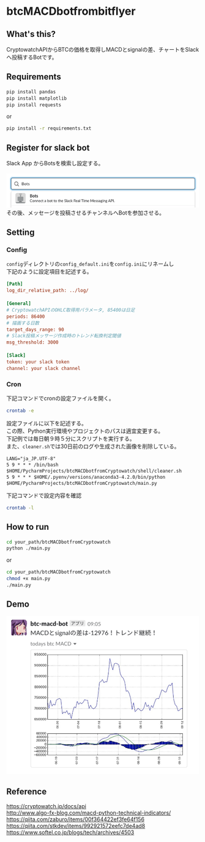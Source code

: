 # btcMACDbotfrombitflyer


## What's this?
CryptowatchAPIからBTCの価格を取得しMACDとsignalの差、チャートをSlackへ投稿するBotです。


## Requirements
```bash
pip install pandas
pip install matplotlib
pip install requests
```
or
```bash
pip install -r requirements.txt
```


## Register for slack bot
Slack App からBotsを検索し設定する。  
<br>
![figure_1](https://github.com/hatunina/btcMACDbotfromCryptowatch/blob/master/image/image1.png)
<br>
その後、メッセージを投稿させるチャンネルへBotを参加させる。  


## Setting
### Config
`config`ディレクトリの`config_default.ini`を`config.ini`にリネームし  
下記のように設定項目を記述する。
```ini
[Path]
log_dir_relative_path: ../log/

[General]
# CryptowatchAPIのOHLC取得用パラメータ, 85400は日足
periods: 86400
# 描画する日数
target_days_range: 90
# Slack投稿メッサージ作成時のトレンド転換判定閾値
msg_threshold: 3000

[Slack]
token: your slack token
channel: your slack channel
```

### Cron
下記コマンドでcronの設定ファイルを開く。  
```bash
crontab -e
```
設定ファイルに以下を記述する。  
この際、Python実行環境やプロジェクトのパスは適宜変更する。  
下記例では毎日朝９時５分にスクリプトを実行する。  
また、`cleaner.sh`では30日前のログや生成された画像を削除している。  
```text
LANG="ja_JP.UTF-8"
5 9 * * * /bin/bash $HOME/PycharmProjects/btcMACDbotfromCryptowatch/shell/cleaner.sh
5 9 * * * $HOME/.pyenv/versions/anaconda3-4.2.0/bin/python $HOME/PycharmProjects/btcMACDbotfromCryptowatch/main.py
```
下記コマンドで設定内容を確認
```bash
crontab -l
```


## How to run
```bash
cd your_path/btcMACDbotfromCryptowatch
python ./main.py
```

or

```bash
cd your_path/btcMACDbotfromCryptowatch
chmod +x main.py
./main.py 
```


## Demo
<img src="https://github.com/hatunina/btcMACDbotfromCryptowatch/blob/master/image/image2.png" width="640px">


## Reference
https://cryptowatch.jp/docs/api  
http://www.algo-fx-blog.com/macd-python-technical-indicators/  
https://qiita.com/zaburo/items/00f364422ef3fe64f156  
https://qiita.com/stkdev/items/992921572eefc7de4ad8  
https://www.softel.co.jp/blogs/tech/archives/4503  
